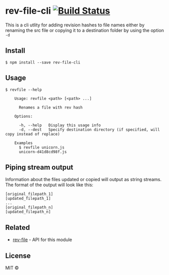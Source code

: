 # rev-file-cli [![Build Status](https://travis-ci.org/benri/rev-file-cli.svg?branch=master)](https://travis-ci.org/benri/rev-file-cli)
This is a cli utlity for adding revision hashes to file names either by renaming the src file or copying it to a destination folder by using the option `-d`


## Install

```
$ npm install --save rev-file-cli
```


## Usage

```
$ revfile --help

	Usage: revfile <path> [<path> ...]

	  Renames a file with rev hash

	Options:

	  -h, --help   Display this usage info
	  -d, --dest   Specify destination directory (if specified, will copy instead of replace)

	Examples
	  $ revfile unicorn.js 
	  unicorn-d41d8cd98f.js

```

## Piping stream output

Information about the files updated or copied will output as string streams. The format of the output will look like this:

```
[original_filepath_1]
[updated_filepath_1]
...
[original_filepath_n]
[updated_filepath_n]
```


## Related

- [rev-file](https://github.com/sindresorhus/rev-file) - API for this module


## License

MIT ©